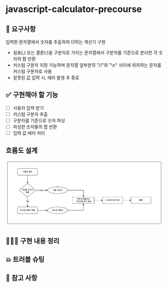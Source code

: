 # javascript-calculator-precourse

## 📍 요구사항

입력한 문자열에서 숫자를 추출하여 더하는 계산기 구현

- 쉼표(,) 또는 콜론(:)을 구분자로 가지는 문자열에서 구분자를 기준으로 분리한 각 숫자의 합 반환
- 커스텀 구분자 지정 가능하며 문자열 앞부분의 "//"와 "\n" 사이에 위치하는 문자를 커스텀 구분자로 사용
- 잘못된 값 입력 시, 에러 발생 후 종료

## ✅ 구현해야 할 기능

- [ ] 사용자 입력 받기
- [ ] 커스텀 구분자 추출
- [ ] 구분자를 기준으로 숫자 파싱
- [ ] 파싱한 숫자들의 합 반환
- [ ] 입력 값 에러 처리

## 흐름도 설계

![흐름도](image.png)

## 👩🏻‍💻 구현 내용 정리

## 💥 트러블 슈팅

## 📖 참고 사항
